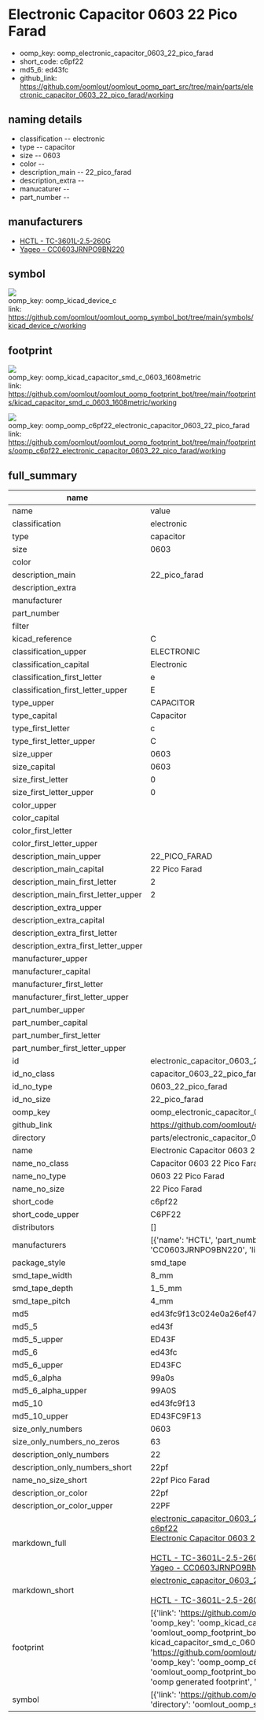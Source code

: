 # Electronic Capacitor 0603 22 Pico Farad

  
* oomp_key: oomp_electronic_capacitor_0603_22_pico_farad 
* short_code: c6pf22
* md5_6: ed43fc  
* github_link: https://github.com/oomlout/oomlout_oomp_part_src/tree/main/parts/electronic_capacitor_0603_22_pico_farad/working  
## naming details
* classification -- electronic
* type -- capacitor
* size -- 0603
* color -- 
* description_main -- 22_pico_farad
* description_extra -- 
* manucaturer -- 
* part_number -- 


## manufacturers
* [HCTL - TC-3601L-2.5-260G]()  
* [Yageo - CC0603JRNPO9BN220](https://www.yageo.com/en/Chart/Download/pdf/CC0603JRNPO9BN220)  

## symbol

![](symbol/{index}/working/working_600.png)  
oomp_key: oomp_kicad_device_c  
link: https://github.com/oomlout/oomlout_oomp_symbol_bot/tree/main/symbols/kicad_device_c/working  

## footprint

![](footprint/{index}/working/working_600.png)  
oomp_key: oomp_kicad_capacitor_smd_c_0603_1608metric  
link: https://github.com/oomlout/oomlout_oomp_footprint_bot/tree/main/footprints/kicad_capacitor_smd_c_0603_1608metric/working  

![](footprint/{index}/working/working_600.png)  
oomp_key: oomp_oomp_c6pf22_electronic_capacitor_0603_22_pico_farad  
link: https://github.com/oomlout/oomlout_oomp_footprint_bot/tree/main/footprints/oomp_c6pf22_electronic_capacitor_0603_22_pico_farad/working  

## full_summary
| name | value | 
| --- | --- | 
| name | value | 
| classification | electronic | 
| type | capacitor | 
| size | 0603 | 
| color |  | 
| description_main | 22_pico_farad | 
| description_extra |  | 
| manufacturer |  | 
| part_number |  | 
| filter |  | 
| kicad_reference | C | 
| classification_upper | ELECTRONIC | 
| classification_capital | Electronic | 
| classification_first_letter | e | 
| classification_first_letter_upper | E | 
| type_upper | CAPACITOR | 
| type_capital | Capacitor | 
| type_first_letter | c | 
| type_first_letter_upper | C | 
| size_upper | 0603 | 
| size_capital | 0603 | 
| size_first_letter | 0 | 
| size_first_letter_upper | 0 | 
| color_upper |  | 
| color_capital |  | 
| color_first_letter |  | 
| color_first_letter_upper |  | 
| description_main_upper | 22_PICO_FARAD | 
| description_main_capital | 22 Pico Farad | 
| description_main_first_letter | 2 | 
| description_main_first_letter_upper | 2 | 
| description_extra_upper |  | 
| description_extra_capital |  | 
| description_extra_first_letter |  | 
| description_extra_first_letter_upper |  | 
| manufacturer_upper |  | 
| manufacturer_capital |  | 
| manufacturer_first_letter |  | 
| manufacturer_first_letter_upper |  | 
| part_number_upper |  | 
| part_number_capital |  | 
| part_number_first_letter |  | 
| part_number_first_letter_upper |  | 
| id | electronic_capacitor_0603_22_pico_farad | 
| id_no_class | capacitor_0603_22_pico_farad | 
| id_no_type | 0603_22_pico_farad | 
| id_no_size | 22_pico_farad | 
| oomp_key | oomp_electronic_capacitor_0603_22_pico_farad | 
| github_link | https://github.com/oomlout/oomlout_oomp_part_src/tree/main/parts/electronic_capacitor_0603_22_pico_farad/working | 
| directory | parts/electronic_capacitor_0603_22_pico_farad | 
| name | Electronic Capacitor 0603 22 Pico Farad | 
| name_no_class | Capacitor 0603 22 Pico Farad | 
| name_no_type | 0603 22 Pico Farad | 
| name_no_size | 22 Pico Farad | 
| short_code | c6pf22 | 
| short_code_upper | C6PF22 | 
| distributors | [] | 
| manufacturers | [{'name': 'HCTL', 'part_number': 'TC-3601L-2.5-260G', 'link': '', 'id': 'manufacturer_hctl'}, {'name': 'Yageo', 'part_number': 'CC0603JRNPO9BN220', 'link': 'https://www.yageo.com/en/Chart/Download/pdf/CC0603JRNPO9BN220', 'id': 'manufacturer_yageo'}] | 
| package_style | smd_tape | 
| smd_tape_width | 8_mm | 
| smd_tape_depth | 1_5_mm | 
| smd_tape_pitch | 4_mm | 
| md5 | ed43fc9f13c024e0a26ef47e97a61fd1 | 
| md5_5 | ed43f | 
| md5_5_upper | ED43F | 
| md5_6 | ed43fc | 
| md5_6_upper | ED43FC | 
| md5_6_alpha | 99a0s | 
| md5_6_alpha_upper | 99A0S | 
| md5_10 | ed43fc9f13 | 
| md5_10_upper | ED43FC9F13 | 
| size_only_numbers | 0603 | 
| size_only_numbers_no_zeros | 63 | 
| description_only_numbers | 22 | 
| description_only_numbers_short | 22pf | 
| name_no_size_short | 22pf Pico Farad | 
| description_or_color | 22pf | 
| description_or_color_upper | 22PF | 
| markdown_full | [electronic_capacitor_0603_22_pico_farad](https://github.com/oomlout/oomlout_oomp_part_src/tree/main/parts/electronic_capacitor_0603_22_pico_farad/working)<br>[c6pf22](https://github.com/oomlout/oomlout_oomp_part_src/tree/main/parts/electronic_capacitor_0603_22_pico_farad/working)<br>[Electronic Capacitor 0603 22 Pico Farad](https://github.com/oomlout/oomlout_oomp_part_src/tree/main/parts/electronic_capacitor_0603_22_pico_farad/working)<br><br>[HCTL - TC-3601L-2.5-260G]() [(L)  ](https://www.lcsc.com/search?q=TC-3601L-2.5-260G)[(D)  ](https://www.digikey.com/en/products?keywords=TC-3601L-2.5-260G)[(M)  ](https://www.mouser.com/Search/Refine?Keyword=TC-3601L-2.5-260G)[(N)  ](https://www.newark.com/search?st=TC-3601L-2.5-260G)[(SZ)  ](https://so.szlcsc.com/global.html?k=TC-3601L-2.5-260G)<br>[Yageo - CC0603JRNPO9BN220](https://www.yageo.com/en/Chart/Download/pdf/CC0603JRNPO9BN220) [(L)  ](https://www.lcsc.com/search?q=CC0603JRNPO9BN220)[(D)  ](https://www.digikey.com/en/products?keywords=CC0603JRNPO9BN220)[(M)  ](https://www.mouser.com/Search/Refine?Keyword=CC0603JRNPO9BN220)[(N)  ](https://www.newark.com/search?st=CC0603JRNPO9BN220)[(SZ)  ](https://so.szlcsc.com/global.html?k=CC0603JRNPO9BN220)<br> | 
| markdown_short | [electronic_capacitor_0603_22_pico_farad](https://github.com/oomlout/oomlout_oomp_part_src/tree/main/parts/electronic_capacitor_0603_22_pico_farad/working)<br><br>[HCTL - TC-3601L-2.5-260G]()[Yageo - CC0603JRNPO9BN220](https://www.yageo.com/en/Chart/Download/pdf/CC0603JRNPO9BN220) | 
| footprint | [{'link': 'https://github.com/oomlout/oomlout_oomp_footprint_bot/tree/main/foootprntss/kicad_capacitor_smd_c_0603_1608metric', 'oomp_key': 'oomp_kicad_capacitor_smd_c_0603_1608metric', 'directory': 'oomlout_oomp_footprint_bot/footprints/kicad_capacitor_smd_c_0603_1608metric//working/working.kicad_mod', 'note': 'source footprint kicad_capacitor_smd_c_0603_1608metric', 'index': 0}, {'link': 'https://github.com/oomlout/oomlout_oomp_footprint_bot/tree/main/foootprntss/oomp_c6pf22_electronic_capacitor_0603_22_pico_farad', 'oomp_key': 'oomp_oomp_c6pf22_electronic_capacitor_0603_22_pico_farad', 'directory': 'oomlout_oomp_footprint_bot/footprints/oomp_c6pf22_electronic_capacitor_0603_22_pico_farad//working/working.kicad_mod', 'note': 'oomp generated footprint', 'index': 1}] | 
| symbol | [{'link': 'https://github.com/oomlout/oomlout_oomp_symbol_bot/tree/main/symbols/kicad_device_c', 'oomp_key': 'oomp_kicad_device_c', 'directory': 'oomlout_oomp_symbol_bot/symbols/kicad_device_c//working/working.kicad_sym', 'index': 0}] | 
